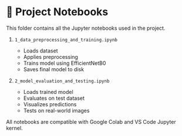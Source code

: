 # 📓 Project Notebooks

This folder contains all the Jupyter notebooks used in the project.

1. `1_data_preprocessing_and_training.ipynb`  
   - Loads dataset
   - Applies preprocessing
   - Trains model using EfficientNetB0
   - Saves final model to disk

2. `2_model_evaluation_and_testing.ipynb`  
   - Loads trained model
   - Evaluates on test dataset
   - Visualizes predictions
   - Tests on real-world images

All notebooks are compatible with Google Colab and VS Code Jupyter kernel.
